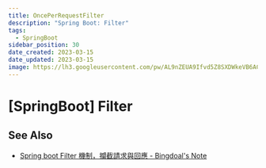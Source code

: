 ```yaml
---
title: OncePerRequestFilter
description: "Spring Boot: Filter"
tags:
  - SpringBoot
sidebar_position: 30
date_created: 2023-03-15
date_updated: 2023-03-15
image: https://lh3.googleusercontent.com/pw/AL9nZEUA9Ifvd5Z8SXDWkeVB6AC4MPGwnXaL6kBXNPoXwOQQ2jOcZ1Jw_0p8TKK8C3ZX0e67_FOY15eDrm7aaXSQJcKtoUzC80SAQEHsaBy6qS2AqNNs5VUFNXBKm439y_1wkvmDl-PnL8ReojnIumNlEvOXBg=w800-no?authuser=0
---
```


[SpringBoot] Filter
===================



See Also
--------

- [Spring boot Filter 機制，攔截請求與回應 - Bingdoal's Note](https://bingdoal.github.io/backend/2021/11/spring-boot-request-middleware-filter/)


